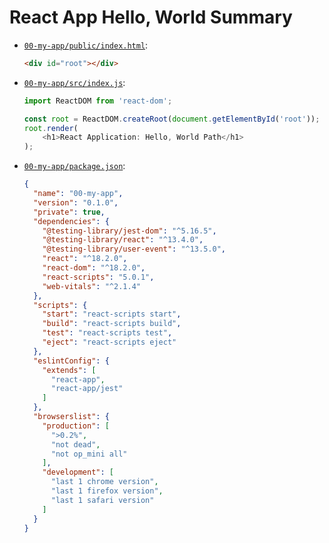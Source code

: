 # React App Hello, World Summary

* [`00-my-app/public/index.html`](../00-my-app/public/index.html):

    ```html
    <div id="root"></div>
    ```

* [`00-my-app/src/index.js`](../00-my-app/src/index.js):

    ```js
    import ReactDOM from 'react-dom';

    const root = ReactDOM.createRoot(document.getElementById('root'));
    root.render(
        <h1>React Application: Hello, World Path</h1>
    );

    ```

* [`00-my-app/package.json`](../00-my-app/package.json):

    ```json
    {
      "name": "00-my-app",
      "version": "0.1.0",
      "private": true,
      "dependencies": {
        "@testing-library/jest-dom": "^5.16.5",
        "@testing-library/react": "^13.4.0",
        "@testing-library/user-event": "^13.5.0",
        "react": "^18.2.0",
        "react-dom": "^18.2.0",
        "react-scripts": "5.0.1",
        "web-vitals": "^2.1.4"
      },
      "scripts": {
        "start": "react-scripts start",
        "build": "react-scripts build",
        "test": "react-scripts test",
        "eject": "react-scripts eject"
      },
      "eslintConfig": {
        "extends": [
          "react-app",
          "react-app/jest"
        ]
      },
      "browserslist": {
        "production": [
          ">0.2%",
          "not dead",
          "not op_mini all"
        ],
        "development": [
          "last 1 chrome version",
          "last 1 firefox version",
          "last 1 safari version"
        ]
      }
    }
    ```

